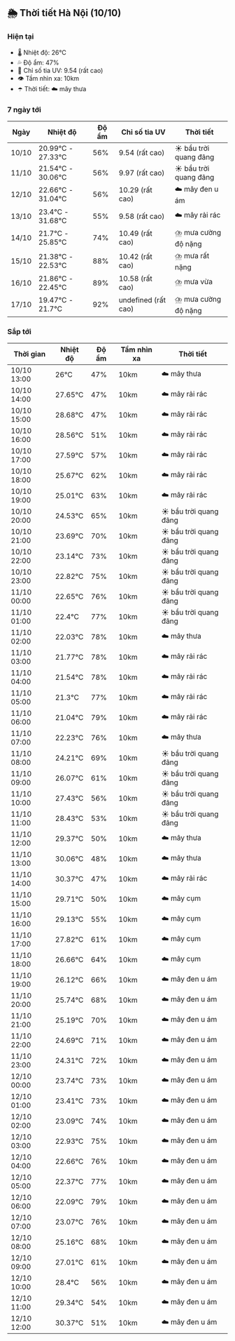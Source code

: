## 🌦️ Thời tiết Hà Nội (10/10)

### Hiện tại

- 🌡️ Nhiệt độ: 26℃
- 💦 Độ ẩm: 47%
- 🌟 Chỉ số tia UV: 9.54 (rất cao)
- 👁️ Tầm nhìn xa: 10km
- ☂️ Thời tiết: ☁️ mây thưa

### 7 ngày tới

| Ngày | Nhiệt độ | Độ ẩm | Chỉ số tia UV | Thời tiết |
| --- | --- | --- | --- | --- |
| 10/10 | 20.99℃ - 27.33℃ | 56% | 9.54 (rất cao) | ☀️ bầu trời quang đãng |
| 11/10 | 21.54℃ - 30.06℃ | 56% | 9.97 (rất cao) | ☀️ bầu trời quang đãng |
| 12/10 | 22.66℃ - 31.04℃ | 56% | 10.29 (rất cao) | ☁️ mây đen u ám |
| 13/10 | 23.4℃ - 31.68℃ | 55% | 9.58 (rất cao) | ☁️ mây rải rác |
| 14/10 | 21.7℃ - 25.85℃ | 74% | 10.49 (rất cao) | ⛈️ mưa cường độ nặng |
| 15/10 | 21.38℃ - 22.53℃ | 88% | 10.42 (rất cao) | ⛈️ mưa rất nặng |
| 16/10 | 21.86℃ - 22.45℃ | 89% | 10.58 (rất cao) | ⛈️ mưa vừa |
| 17/10 | 19.47℃ - 21.7℃ | 92% | undefined (rất cao) | ⛈️ mưa cường độ nặng |

### Sắp tới

| Thời gian | Nhiệt độ | Độ ẩm | Tầm nhìn xa | Thời tiết |
| --- | --- | --- | --- | --- |
| 10/10 13:00 | 26℃ | 47% | 10km | ☁️ mây thưa |
| 10/10 14:00 | 27.65℃ | 47% | 10km | ☁️ mây rải rác |
| 10/10 15:00 | 28.68℃ | 47% | 10km | ☁️ mây rải rác |
| 10/10 16:00 | 28.56℃ | 51% | 10km | ☁️ mây rải rác |
| 10/10 17:00 | 27.59℃ | 57% | 10km | ☁️ mây rải rác |
| 10/10 18:00 | 25.67℃ | 62% | 10km | ☁️ mây rải rác |
| 10/10 19:00 | 25.01℃ | 63% | 10km | ☁️ mây rải rác |
| 10/10 20:00 | 24.53℃ | 65% | 10km | ☀️ bầu trời quang đãng |
| 10/10 21:00 | 23.69℃ | 70% | 10km | ☀️ bầu trời quang đãng |
| 10/10 22:00 | 23.14℃ | 73% | 10km | ☀️ bầu trời quang đãng |
| 10/10 23:00 | 22.82℃ | 75% | 10km | ☀️ bầu trời quang đãng |
| 11/10 00:00 | 22.65℃ | 76% | 10km | ☀️ bầu trời quang đãng |
| 11/10 01:00 | 22.4℃ | 77% | 10km | ☀️ bầu trời quang đãng |
| 11/10 02:00 | 22.03℃ | 78% | 10km | ☁️ mây thưa |
| 11/10 03:00 | 21.77℃ | 78% | 10km | ☁️ mây rải rác |
| 11/10 04:00 | 21.54℃ | 78% | 10km | ☁️ mây rải rác |
| 11/10 05:00 | 21.3℃ | 77% | 10km | ☁️ mây rải rác |
| 11/10 06:00 | 21.04℃ | 79% | 10km | ☁️ mây rải rác |
| 11/10 07:00 | 22.23℃ | 76% | 10km | ☁️ mây thưa |
| 11/10 08:00 | 24.21℃ | 69% | 10km | ☀️ bầu trời quang đãng |
| 11/10 09:00 | 26.07℃ | 61% | 10km | ☀️ bầu trời quang đãng |
| 11/10 10:00 | 27.43℃ | 56% | 10km | ☀️ bầu trời quang đãng |
| 11/10 11:00 | 28.43℃ | 53% | 10km | ☀️ bầu trời quang đãng |
| 11/10 12:00 | 29.37℃ | 50% | 10km | ☁️ mây thưa |
| 11/10 13:00 | 30.06℃ | 48% | 10km | ☁️ mây thưa |
| 11/10 14:00 | 30.37℃ | 47% | 10km | ☁️ mây rải rác |
| 11/10 15:00 | 29.71℃ | 50% | 10km | ☁️ mây cụm |
| 11/10 16:00 | 29.13℃ | 55% | 10km | ☁️ mây cụm |
| 11/10 17:00 | 27.82℃ | 61% | 10km | ☁️ mây cụm |
| 11/10 18:00 | 26.66℃ | 64% | 10km | ☁️ mây cụm |
| 11/10 19:00 | 26.12℃ | 66% | 10km | ☁️ mây đen u ám |
| 11/10 20:00 | 25.74℃ | 68% | 10km | ☁️ mây đen u ám |
| 11/10 21:00 | 25.19℃ | 70% | 10km | ☁️ mây đen u ám |
| 11/10 22:00 | 24.69℃ | 71% | 10km | ☁️ mây đen u ám |
| 11/10 23:00 | 24.31℃ | 72% | 10km | ☁️ mây đen u ám |
| 12/10 00:00 | 23.74℃ | 73% | 10km | ☁️ mây đen u ám |
| 12/10 01:00 | 23.41℃ | 73% | 10km | ☁️ mây đen u ám |
| 12/10 02:00 | 23.09℃ | 74% | 10km | ☁️ mây đen u ám |
| 12/10 03:00 | 22.93℃ | 75% | 10km | ☁️ mây đen u ám |
| 12/10 04:00 | 22.66℃ | 76% | 10km | ☁️ mây đen u ám |
| 12/10 05:00 | 22.37℃ | 77% | 10km | ☁️ mây đen u ám |
| 12/10 06:00 | 22.09℃ | 79% | 10km | ☁️ mây đen u ám |
| 12/10 07:00 | 23.07℃ | 76% | 10km | ☁️ mây đen u ám |
| 12/10 08:00 | 25.16℃ | 68% | 10km | ☁️ mây đen u ám |
| 12/10 09:00 | 27.01℃ | 61% | 10km | ☁️ mây đen u ám |
| 12/10 10:00 | 28.4℃ | 56% | 10km | ☁️ mây đen u ám |
| 12/10 11:00 | 29.34℃ | 54% | 10km | ☁️ mây đen u ám |
| 12/10 12:00 | 30.37℃ | 51% | 10km | ☁️ mây đen u ám |
